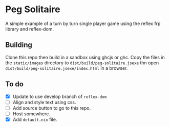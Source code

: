 # Peg Solitaire
A simple example of a turn by turn single player game using
the reflex frp library and reflex-dom.

## Building
Clone this repo then build in a sandbox using ghcjs or ghc.
Copy the files in the `static/images` directory to
`dist/build/peg-solitaire.jsexe` thn open
`dist/build/peg-solitaire.jsexe/index.html` in a browser.

## To do

- [X] Update to use develop branch of `reflex-dom`
- [ ] Align and style text using css.
- [ ] Add source button to go to this repo.
- [ ] Host somewhere.
- [X] Add `default.nix` file.
